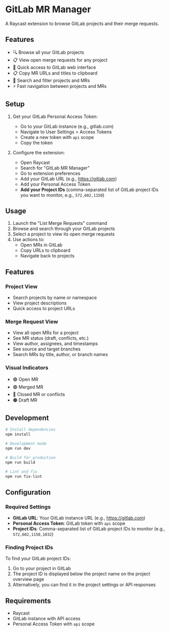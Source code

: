 # GitLab MR Manager

A Raycast extension to browse GitLab projects and their merge requests.

## Features

- 🔍 Browse all your GitLab projects
- 📋 View open merge requests for any project
- 🔗 Quick access to GitLab web interface
- 📋 Copy MR URLs and titles to clipboard
- 🎯 Search and filter projects and MRs
- ⚡ Fast navigation between projects and MRs

## Setup

1. Get your GitLab Personal Access Token:
   - Go to your GitLab instance (e.g., gitlab.com)
   - Navigate to User Settings > Access Tokens
   - Create a new token with `api` scope
   - Copy the token

2. Configure the extension:
   - Open Raycast
   - Search for "GitLab MR Manager"
   - Go to extension preferences
   - Add your GitLab URL (e.g., https://gitlab.com)
   - Add your Personal Access Token
   - **Add your Project IDs** (comma-separated list of GitLab project IDs you want to monitor, e.g., `572,602,1150`)

## Usage

1. Launch the "List Merge Requests" command
2. Browse and search through your GitLab projects
3. Select a project to view its open merge requests
4. Use actions to:
   - Open MRs in GitLab
   - Copy URLs to clipboard
   - Navigate back to projects

## Features

### Project View
- Search projects by name or namespace
- View project descriptions
- Quick access to project URLs

### Merge Request View
- View all open MRs for a project
- See MR status (draft, conflicts, etc.)
- View author, assignees, and timestamps
- See source and target branches
- Search MRs by title, author, or branch names

### Visual Indicators
- 🟢 Open MR
- 🟣 Merged MR
- 🔴 Closed MR or conflicts
- 🟠 Draft MR

## Development

```bash
# Install dependencies
npm install

# Development mode
npm run dev

# Build for production
npm run build

# Lint and fix
npm run fix-lint
```

## Configuration

### Required Settings

- **GitLab URL**: Your GitLab instance URL (e.g., https://gitlab.com)
- **Personal Access Token**: GitLab token with `api` scope
- **Project IDs**: Comma-separated list of GitLab project IDs to monitor (e.g., `572,602,1150,1032`)

### Finding Project IDs

To find your GitLab project IDs:
1. Go to your project in GitLab
2. The project ID is displayed below the project name on the project overview page
3. Alternatively, you can find it in the project settings or API responses

## Requirements

- Raycast
- GitLab instance with API access
- Personal Access Token with `api` scope
